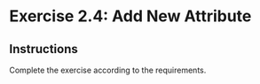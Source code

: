 # Exercise 2.4: Add New Attribute

## Instructions

Complete the exercise according to the requirements.
